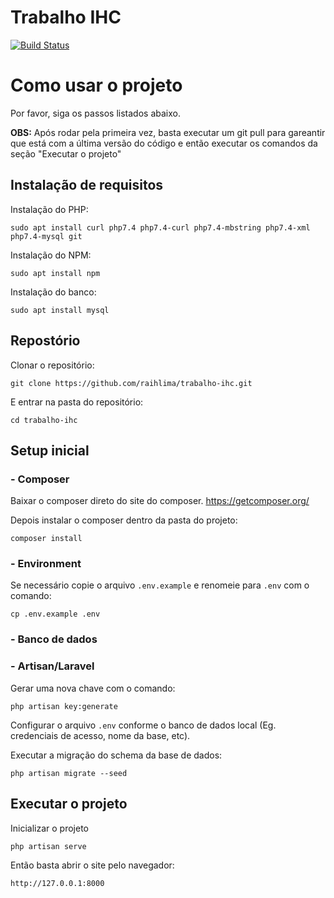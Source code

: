 # Trabalho IHC

[![Build Status](https://travis-ci.org/joemccann/dillinger.svg?branch=master)](https://github.com/raihlima/trabalho-ihc)

# Como usar o projeto

Por favor, siga os passos listados abaixo.

**OBS:** Após rodar pela primeira vez, basta executar um git pull para gareantir que está com a última versão do código e então executar os comandos da seção "Executar o projeto"

## Instalação de requisitos

Instalação do PHP: 
```
sudo apt install curl php7.4 php7.4-curl php7.4-mbstring php7.4-xml php7.4-mysql git
``` 

Instalação do NPM:
```
sudo apt install npm
```

Instalação do banco:
```
sudo apt install mysql
```

## Repostório

Clonar o repositório:
```
git clone https://github.com/raihlima/trabalho-ihc.git
```

E entrar na pasta do repositório:
```
cd trabalho-ihc
```

## Setup inicial

### - Composer

Baixar o composer direto do site do composer. https://getcomposer.org/

Depois instalar o composer dentro da pasta do projeto: 
```
composer install
``` 

### - Environment

Se necessário copie o arquivo `.env.example` e renomeie para `.env` com o comando:
```
cp .env.example .env
``` 

### - Banco de dados




### - Artisan/Laravel

Gerar uma nova chave com o comando:
```
php artisan key:generate
```

Configurar o arquivo `.env` conforme o banco de dados local (Eg. credenciais de acesso, nome da base, etc).

Executar a migração do schema da base de dados:
```
php artisan migrate --seed
```

## Executar o projeto

Inicializar o projeto
```
php artisan serve
```
Então basta abrir o site pelo navegador:
```
http://127.0.0.1:8000
```